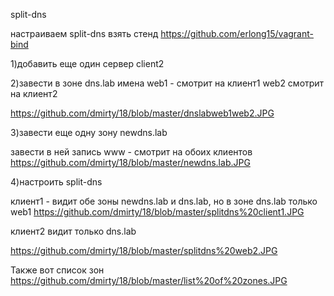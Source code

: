 split-dns

настраиваем split-dns
взять стенд https://github.com/erlong15/vagrant-bind

1)добавить еще один сервер client2

2)завести в зоне dns.lab 
имена
web1 - смотрит на клиент1
web2 смотрит на клиент2

https://github.com/dmirty/18/blob/master/dnslabweb1web2.JPG

3)зaвести еще одну зону newdns.lab

завести в ней запись
www - смотрит на обоих клиентов
https://github.com/dmirty/18/blob/master/newdns.lab.JPG




4)настроить split-dns

клиент1 - видит обе зоны newdns.lab и dns.lab, но в зоне dns.lab только web1
https://github.com/dmirty/18/blob/master/splitdns%20client1.JPG

клиент2 видит только dns.lab

https://github.com/dmirty/18/blob/master/splitdns%20web2.JPG


Также вот список зон
https://github.com/dmirty/18/blob/master/list%20of%20zones.JPG



